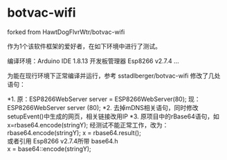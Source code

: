 # botvac-wifi
forked from HawtDogFlvrWtr/botvac-wifi

作为1个该软件框架的爱好者，在如下环境中进行了测试。

编译环境：Arduino IDE 1.8.13 开发板管理器 Esp8266 v2.7.4 ...

为能在现行环境下正常编译并运行，参考 sstadlberger/botvac-wifi 修改了几处语句：

*1. 原：ESP8266WebServer server = ESP8266WebServer(80); 
    现：ESP8266WebServer server (80); 
*2. 去掉mDNS相关语句，同时修改setupEvent()中生成的网页，相关链接改用IP 
*3. 原项目中的rBase64语句，如 x=rbase64.encode(stringY);
    经测试不能正常工作，改为： 
    rbase64.encode(stringY); 
    x = rbase64.result();  
    或者引用 Esp8266 v2.7.4所带 base64.h  
    x = base64::encode(stringY);  
  
  
